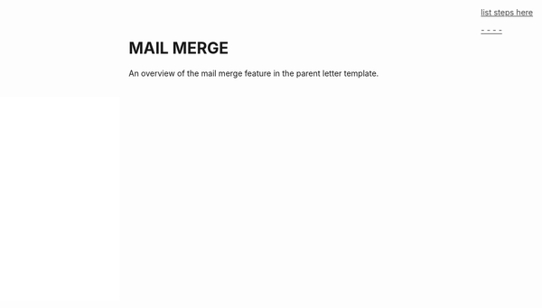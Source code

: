 # MAIL MERGE

An overview of the mail merge feature in the parent letter template.

<html>
    <div style="position:relative;width:fit-content;height:fit-content;">
        <a style="position:absolute;top:20px;right:1rem;opacity:0.8;" href="../media/MailMerge_edited.mp4"/>
        <iframe autoplay allow="autoplay;" allowfullscreen style="border:none" src="../media/MailMerge_edited.mp4" width="640" height="360"></iframe>
    </div>
</html>

<p>list steps here</p>
-
-
-
-